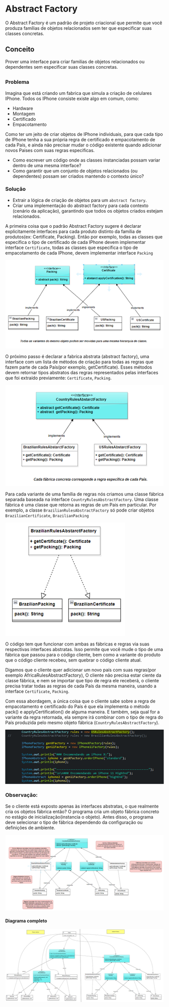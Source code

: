 # Abstract Factory

O Abstract Factory é um padrão de projeto criacional que permite que você produza famílias de objetos relacionados sem ter que especificar suas classes concretas.

## Conceito

Prover uma interface para criar familias de objetos relacionados ou dependentes sem especificar suas classes concretas.
##
### Problema 

Imagina que está criando um fabrica que simula a criação de celulares IPhone. Todos os IPhone consiste existe algo em comum, como:

- Hardware
- Montagem
- Certificado
- Empacotamento

Como ter um jeito de criar objetos de IPhone individuais, para que cada tipo de IPhone tenha a sua própria regra de certificado e empacotamento de cada País, e ainda não precisar mudar o código existente quando adicionar novos Paises com suas regras especificas.

- Como escrever um código onde as classes instanciadas possam variar dentro de uma mesma interface?
- Como garantir que um conjunto de objetos relacionados (ou dependentes) possam ser criados mantendo o contexto único?

### Solução

- Extrair a lógica de criação de objetos para um `abstract factory`.
- Criar uma implementação do abstract factory para cada contexto (cenário da aplicação), garantindo que todos os objetos criados estejam relacionados. 

A primeira coisa que o padrão Abstract Factory sugere é declarar explicitamente interfaces para cada produto distinto da família de produtos(ex: Certificate, Packing).
Então por exemplo, todas as classes que especifica o tipo de certificado de cada IPhone devem implementar interface `Certificate`, todas as classes que especifica o tipo de empacotamento de cada IPhone, devem implementar interface `Packing` 

![Certificate_Packing](https://github.com/igor-lourenco/design-pattern-creational-abstract-method/blob/main/uml/interface_Certificate_Packing.png)


O próximo passo é declarar a fabrica abstrata (abstract factory), uma interface com um lista de métodos de criação para todas as regras que fazem parte de cada País(por exemplo, getCertificate). Esses métodos devem retornar tipos abstratos das regras representados pelas interfaces que foi extraído previamente: `Certificate`, `Packing`.

![country_factory](https://github.com/igor-lourenco/design-pattern-creational-abstract-method/blob/main/uml/interface_Pais.png)

Para cada variante de uma família de regras nós criamos uma classe fábrica separada baseada na interface `CountryRulesAbstractFactory`. Uma classe fábrica é uma classe que retorna as regras de um Pais em particular. Por exemplo, a classe `BrazilianRulesAbstractFactory` só pode criar objetos `BrazilianCertificate`, `BrazilianPacking`

![interface_brazilian](https://github.com/igor-lourenco/design-pattern-creational-abstract-method/blob/main/uml/interface_Brazilian.png)

O código tem que funcionar com ambas as fábricas e regras via suas respectivas interfaces abstratas. Isso permite que você mude o tipo de uma fábrica que passou para o código cliente, bem como a variante do produto que o código cliente recebeu, sem quebrar o código cliente atual.

Digamos que o cliente quer adicionar um novo país com suas regras(por exemplo AfricaRulesAbstractFactory), O cliente não precisa estar ciente da classe fábrica, e nem se importar que tipo de regra ele receberá, o cliente precisa tratar todas as regras de cada País da mesma maneira, usando a interface `Certificate`, `Packing`.

Com essa abordagem, a única coisa que o cliente sabe sobre a regra de empacotamento e certificado do País é que ela implementa o método pack() e applyCertification() de alguma maneira. E também, seja qual for a variante da regra retornada, ela sempre irá combinar com o tipo de regra do País produzida pelo mesmo objeto fábrica (`CountryRulesAbstractFactory`).


![codigo](https://github.com/igor-lourenco/design-pattern-creational-abstract-method/blob/main/uml/codigo.png)


### Observação:

Se o cliente está exposto apenas às interfaces abstratas, o que realmente cria os objetos fábrica então?
O programa cria um objeto fábrica concreto no estágio de inicialização(instancia o objeto). Antes disso, o programa deve selecionar o tipo de fábrica dependendo da configuração ou definições de ambiente.

![interface_brazilian](https://github.com/igor-lourenco/design-pattern-creational-abstract-method/blob/main/uml/explicacao.png)

#### Diagrama completo

![uml_completo](https://github.com/igor-lourenco/design-pattern-creational-abstract-method/blob/main/uml/uml_completo.png)









